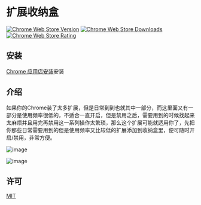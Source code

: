 # 扩展收纳盒

[![Chrome Web Store Version](https://img.shields.io/chrome-web-store/v/pgeanammnleomjdpnccdpfbmjogjkapb.svg?style=flat-square)](https://chrome.google.com/webstore/detail/pgeanammnleomjdpnccdpfbmjogjkapb)
[![Chrome Web Store Downloads](https://img.shields.io/chrome-web-store/d/pgeanammnleomjdpnccdpfbmjogjkapb.svg?style=flat-square)](https://chrome.google.com/webstore/detail/pgeanammnleomjdpnccdpfbmjogjkapb)
[![Chrome Web Store Rating](https://img.shields.io/chrome-web-store/rating/pgeanammnleomjdpnccdpfbmjogjkapb.svg?style=flat-square)](https://chrome.google.com/webstore/detail/pgeanammnleomjdpnccdpfbmjogjkapb)

## 安装

  [Chrome 应用店安装](https://chrome.google.com/webstore/detail/ikhdkkncnoglghljlkmcimlnlhkeamad)安装

## 介绍
  如果你的Chrome装了太多扩展，但是日常到到也就其中一部分，而这里面又有一部分是使用频率很低的，不适合一直开启，但是禁用之后，需要用到的时候找起来太麻烦并且用完再禁用这一系列操作太繁琐，那么这个扩展可能就适用你了，先把你那些日常需要用到的但是使用频率又比较低的扩展添加到收纳盒里，便可随时开启/禁用，非常方便。
  
  ![image](https://ws4.sinaimg.cn/large/94e640d3ly1fsd97umt98j20zk0m8gqq.jpg)

  ![image](https://ws4.sinaimg.cn/large/94e640d3ly1fsd98a0tmmj20hs0b40t3.jpg)

## 许可
  [MIT](https://github.com/mkanako/chrome-ext-box/blob/master/LICENSE)
